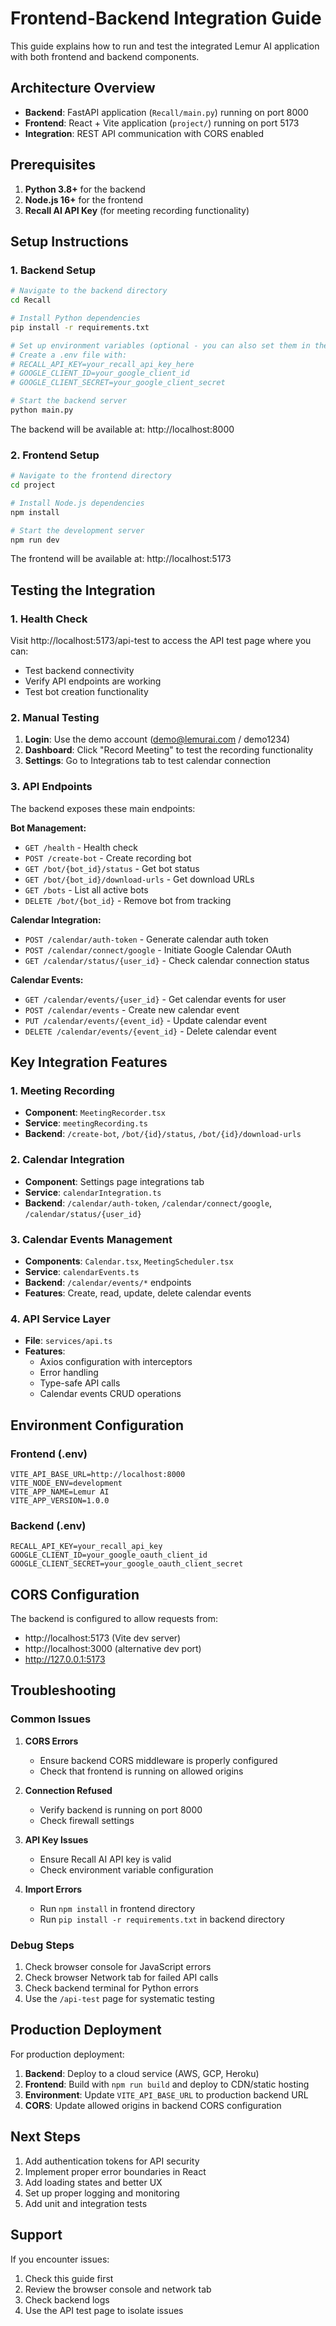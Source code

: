 # Frontend-Backend Integration Guide

This guide explains how to run and test the integrated Lemur AI application with both frontend and backend components.

## Architecture Overview

- **Backend**: FastAPI application (`Recall/main.py`) running on port 8000
- **Frontend**: React + Vite application (`project/`) running on port 5173
- **Integration**: REST API communication with CORS enabled

## Prerequisites

1. **Python 3.8+** for the backend
2. **Node.js 16+** for the frontend
3. **Recall AI API Key** (for meeting recording functionality)

## Setup Instructions

### 1. Backend Setup

```bash
# Navigate to the backend directory
cd Recall

# Install Python dependencies
pip install -r requirements.txt

# Set up environment variables (optional - you can also set them in the code)
# Create a .env file with:
# RECALL_API_KEY=your_recall_api_key_here
# GOOGLE_CLIENT_ID=your_google_client_id
# GOOGLE_CLIENT_SECRET=your_google_client_secret

# Start the backend server
python main.py
```

The backend will be available at: http://localhost:8000

### 2. Frontend Setup

```bash
# Navigate to the frontend directory
cd project

# Install Node.js dependencies
npm install

# Start the development server
npm run dev
```

The frontend will be available at: http://localhost:5173

## Testing the Integration

### 1. Health Check
Visit http://localhost:5173/api-test to access the API test page where you can:
- Test backend connectivity
- Verify API endpoints are working
- Test bot creation functionality

### 2. Manual Testing
1. **Login**: Use the demo account (demo@lemurai.com / demo1234)
2. **Dashboard**: Click "Record Meeting" to test the recording functionality
3. **Settings**: Go to Integrations tab to test calendar connection

### 3. API Endpoints
The backend exposes these main endpoints:

**Bot Management:**
- `GET /health` - Health check
- `POST /create-bot` - Create recording bot
- `GET /bot/{bot_id}/status` - Get bot status
- `GET /bot/{bot_id}/download-urls` - Get download URLs
- `GET /bots` - List all active bots
- `DELETE /bot/{bot_id}` - Remove bot from tracking

**Calendar Integration:**
- `POST /calendar/auth-token` - Generate calendar auth token
- `POST /calendar/connect/google` - Initiate Google Calendar OAuth
- `GET /calendar/status/{user_id}` - Check calendar connection status

**Calendar Events:**
- `GET /calendar/events/{user_id}` - Get calendar events for user
- `POST /calendar/events` - Create new calendar event
- `PUT /calendar/events/{event_id}` - Update calendar event
- `DELETE /calendar/events/{event_id}` - Delete calendar event

## Key Integration Features

### 1. Meeting Recording
- **Component**: `MeetingRecorder.tsx`
- **Service**: `meetingRecording.ts`
- **Backend**: `/create-bot`, `/bot/{id}/status`, `/bot/{id}/download-urls`

### 2. Calendar Integration
- **Component**: Settings page integrations tab
- **Service**: `calendarIntegration.ts`
- **Backend**: `/calendar/auth-token`, `/calendar/connect/google`, `/calendar/status/{user_id}`

### 3. Calendar Events Management
- **Components**: `Calendar.tsx`, `MeetingScheduler.tsx`
- **Service**: `calendarEvents.ts`
- **Backend**: `/calendar/events/*` endpoints
- **Features**: Create, read, update, delete calendar events

### 4. API Service Layer
- **File**: `services/api.ts`
- **Features**:
  - Axios configuration with interceptors
  - Error handling
  - Type-safe API calls
  - Calendar events CRUD operations

## Environment Configuration

### Frontend (.env)
```
VITE_API_BASE_URL=http://localhost:8000
VITE_NODE_ENV=development
VITE_APP_NAME=Lemur AI
VITE_APP_VERSION=1.0.0
```

### Backend (.env)
```
RECALL_API_KEY=your_recall_api_key
GOOGLE_CLIENT_ID=your_google_oauth_client_id
GOOGLE_CLIENT_SECRET=your_google_oauth_client_secret
```

## CORS Configuration

The backend is configured to allow requests from:
- http://localhost:5173 (Vite dev server)
- http://localhost:3000 (alternative dev port)
- http://127.0.0.1:5173

## Troubleshooting

### Common Issues

1. **CORS Errors**
   - Ensure backend CORS middleware is properly configured
   - Check that frontend is running on allowed origins

2. **Connection Refused**
   - Verify backend is running on port 8000
   - Check firewall settings

3. **API Key Issues**
   - Ensure Recall AI API key is valid
   - Check environment variable configuration

4. **Import Errors**
   - Run `npm install` in frontend directory
   - Run `pip install -r requirements.txt` in backend directory

### Debug Steps

1. Check browser console for JavaScript errors
2. Check browser Network tab for failed API calls
3. Check backend terminal for Python errors
4. Use the `/api-test` page for systematic testing

## Production Deployment

For production deployment:

1. **Backend**: Deploy to a cloud service (AWS, GCP, Heroku)
2. **Frontend**: Build with `npm run build` and deploy to CDN/static hosting
3. **Environment**: Update `VITE_API_BASE_URL` to production backend URL
4. **CORS**: Update allowed origins in backend CORS configuration

## Next Steps

1. Add authentication tokens for API security
2. Implement proper error boundaries in React
3. Add loading states and better UX
4. Set up proper logging and monitoring
5. Add unit and integration tests

## Support

If you encounter issues:
1. Check this guide first
2. Review the browser console and network tab
3. Check backend logs
4. Use the API test page to isolate issues
